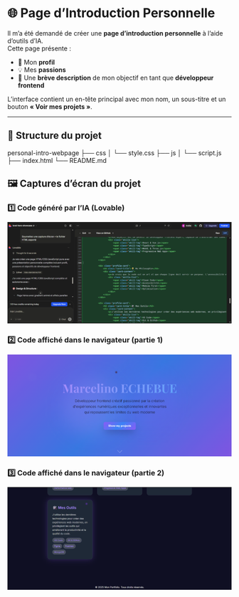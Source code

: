 # 🌐 Page d’Introduction Personnelle

Il m’a été demandé de créer une **page d’introduction personnelle** à l’aide d’outils d’IA.  
Cette page présente :  
- 👤 Mon **profil**  
- 💡 Mes **passions**  
- 🎯 Une **brève description** de mon objectif en tant que **développeur frontend**  

L’interface contient un en-tête principal avec mon nom, un sous-titre et un bouton **« Voir mes projets »**.

---

## 📂 Structure du projet

personal-intro-webpage
├── css
│ └── style.css
├── js
│ └── script.js
├── index.html
└── README.md

## 🖼️ Captures d’écran du projet

### 1️⃣ Code généré par l’IA (Lovable)
![Code généré par Lovable](./images/code-lovable.png)

### 2️⃣ Code affiché dans le navigateur (partie 1)
![Code navigateur 1](./images/code-browser-1.png)

### 3️⃣ Code affiché dans le navigateur (partie 2)
![Code navigateur 2](./images/code-browser-2.png)